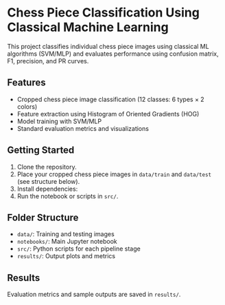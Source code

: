 # Chess Piece Classification Using Classical Machine Learning

This project classifies individual chess piece images using classical ML algorithms (SVM/MLP) and evaluates performance using confusion matrix, F1, precision, and PR curves.

## Features

- Cropped chess piece image classification (12 classes: 6 types × 2 colors)
- Feature extraction using Histogram of Oriented Gradients (HOG)
- Model training with SVM/MLP
- Standard evaluation metrics and visualizations

## Getting Started

1. Clone the repository.
2. Place your cropped chess piece images in `data/train` and `data/test` (see structure below).
3. Install dependencies:  
4. Run the notebook or scripts in `src/`.

## Folder Structure

- `data/`: Training and testing images
- `notebooks/`: Main Jupyter notebook
- `src/`: Python scripts for each pipeline stage
- `results/`: Output plots and metrics

## Results

Evaluation metrics and sample outputs are saved in `results/`.
